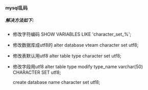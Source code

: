 #### mysql乱码
##### 解决方法如下:
- 修改字符编码
    SHOW VARIABLES LIKE 'character_set_%';
- 修改数据库成utf8的
    alter database vteam character set utf8;
- 修改表默认用utf8
    alter table type character set utf8;
- 修改字段用utf8
    alter table type modify type_name varchar(50) CHARACTER SET utf8;

    create database name character set utf8;